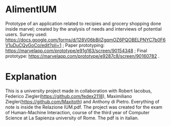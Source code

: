 # AlimentIUM
Prototype of an application related to recipies and grocery shopping done inside marvel; created by the analysis of needs and interviews of potential users.
Survey used: https://docs.google.com/forms/d/128V06bBiIZgqmOZ6PQOBELPNYC7b0F6V1uDuCQyGoCo/edit?pli=1 ;
Paper prototyping: https://marvelapp.com/prototype/e91g163/screen/90154348 ;
Final prototype: https://marvelapp.com/prototype/e9287c8/screen/90160782 .
# Explanation
This is a university project made in collaboration with Robert Iacobus, Federico Ziegler(https://github.com/fedex2118), Maximiliano Ziegler(https://github.com/Maxitoth) and Anthony di Pietro. Everything of note is inside the Relazione IUM.pdf. 
The project was created for the exam of Human-Machine Interaction, course of the third year of Computer Science at La Sapienza university of Rome. The pdf is in italian.
